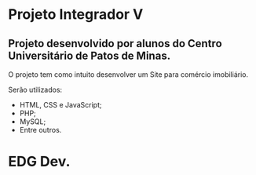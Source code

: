 # Projeto Integrador V

## Projeto desenvolvido por alunos do Centro Universitário de Patos de Minas.

O projeto tem como intuito desenvolver um Site para comércio imobiliário.

Serão utilizados:

- HTML, CSS e JavaScript;
- PHP;
- MySQL;
- Entre outros.

# EDG Dev.
